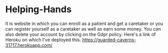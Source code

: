 # Helping-Hands
It is website in which you can enroll as a patient and get a caretaker or you can register yourself as a caretaker as well as earn some money.
You can also delete your account by clicking on the Gdpr policy.
Here's a link of Heroku on which I've deployed this.
https://guarded-caverns-31717.herokuapp.com/

